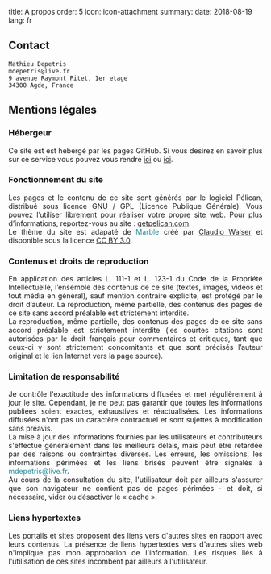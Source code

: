 title: A propos
order: 5
icon: icon-attachment
summary:
date: 2018-08-19
lang: fr

## Contact

    Mathieu Depetris
    mdepetris@live.fr
    9 avenue Raymont Pitet, 1er etage
    34300 Agde, France

## Mentions légales

### Hébergeur

<p style="text-align: justify">
Ce site est est hébergé par les pages GitHub. Si vous desirez en savoir plus sur ce service vous pouvez vous rendre <a href="https://help.github.com/en/articles/what-is-github-pages" target="_blank">ici</a> ou <a href="https://pages.github.com/" target="_blank">ici</a>. 
</p>

### Fonctionnement du site

<p style="text-align: justify">
Les pages et le contenu de ce site sont générés par le logiciel Pélican, distribué sous licence GNU / GPL (Licence Publique Générale). Vous pouvez l’utiliser librement pour réaliser votre propre site web. Pour plus d’informations, reportez-vous au site : <a href="http://docs.getpelican.com/en/stable/index.html" target="_blank">getpelican.com</a>.<br>
Le thème du site est adapaté de <font color="#238896">Marble</font> créé par <a href="https://github.com/claudio-walser" target="_blank">Claudio Walser</a> et disponible sous la licence <a href="https://creativecommons.org/licenses/by/3.0/" target="_blank">CC BY 3.0</a>.
</p>

### Contenus et droits de reproduction

<p style="text-align: justify">
En application des articles L. 111-1 et L. 123-1 du Code de la Propriété Intellectuelle, l’ensemble des contenus de ce site (textes, images, vidéos et tout média en général), sauf mention contraire explicite, est protégé par le droit d’auteur. La reproduction, même partielle, des contenus des pages de ce site sans accord préalable est strictement interdite.<br>
La reproduction, même partielle, des contenus des pages de ce site sans accord préalable est strictement interdite (les courtes citations sont autorisées par le droit français pour commentaires et critiques, tant que ceux-ci y sont strictement concomitants et que sont précisés l’auteur original et le lien Internet vers la page source).
</p>

### Limitation de responsabilité

<p style="text-align: justify">
Je contrôle l'exactitude des informations diffusées et met régulièrement à jour le site. Cependant, je ne peut pas garantir que toutes les informations publiées soient exactes, exhaustives et réactualisées. Les informations diffusées n'ont pas un caractère contractuel et sont sujettes à modification sans préavis. <br>
La mise à jour des informations fournies par les utilisateurs et contributeurs s'effectue généralement dans les meilleurs délais, mais peut être retardée par des raisons ou contraintes diverses. Les erreurs, les omissions, les informations périmées et les liens brisés peuvent être signalés à <font color="#238896">mdepetris@live.fr</font>.<br>
Au cours de la consultation du site, l'utilisateur doit par ailleurs s'assurer que son navigateur ne contient pas de pages périmées - et doit, si nécessaire, vider ou désactiver le « cache ».</p>
</p>

### Liens hypertextes

<p style="text-align: justify">
Les portails et sites proposent des liens vers d'autres sites en rapport avec leurs contenus. La présence de liens hypertextes vers d'autres sites web n'implique pas mon approbation de l'information. Les risques liés à l'utilisation de ces sites incombent par ailleurs à l'utilisateur.
</p>